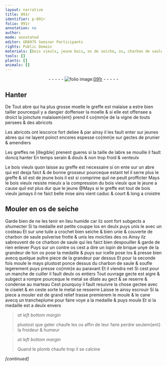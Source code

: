 ```yaml
---
layout: narrative
title: 091r
identifier: p-091r
folio: 091r
annotation: no
author:
mode: annotated
editor: GR8975 Seminar Participants
rights: Public Domain
materials: [bois vieulx, jeune bois, os de seiche, os, charbon de saule, contre os, brique, metal, plomb]
tools: []
plants: []
animals: []
---
```


<div class="folio" align="center">- - - - - <a href="http://gallica.bnf.fr/ark:/12148/btv1b10500001g/f187.image" target="_blank"><img src="https://cu-mkp.github.io/2017-workshop-edition/assets/photo-icon.png" alt="folio image: " style="display:inline-block; margin-bottom:-3px;"/>091r</a> - - - - - </div>    

## Hanter

 
De Tout abre qui ha plus grosse moelle le greffe est malaise a estre bien tailler pourcequil y a dangier doffenser la moelle & si elle est offensee a droict la joincture malaisem{ent} prend il co{mm}e de la vigne de touts persees & des abricots
 
Les abricots ont lescorce fort deliee & par ainsy il les fault enter sur jeunes abres qui ne layent poinct encores espesse co{mm}e sur gectes de prunier & amendiers
 
Les greffes ne [illegible] prenent gueres si la taille de labre se mouille il fault doncq hanter En temps serain & doulx & non trop froid & venteulx
 
Le <span class="m">bois vieulx</span> quon laisse au greffe est necessaire si on ente sur un abre qui est desja faict & de bonne grosseur pourceque estant tel il serre plus le greffe & sil est de <span class="m">jeune bois</span> il est si comprime quil ne peult profficter Mays le <span class="m">bois vieulx</span> resiste mieulx a la compression du <span class="m">bois vieulx</span> que le jeune a cause quil est plus dur que le jeune @Mays si le greffe est tout de <span class="m">bois vieulx</span> jamays il ne faict belle mise ains vient caduc & court & long a croistre
   

## Mouler en <span class="m">os de seiche</span>

 
Garde bien de ne les tenir en lieu humide car ilz sont fort subgects a shumecter Si ta medaille est petite couppe l<span class="m">os</span> en deulx puys unis le avec un costeau Et sur une tuile a crochet bien seiche & bien unie & couverte de <span class="m">charbon de saule</span> pulverise frotte & unis les moicties des <span class="m">os</span> Ainsy ilz sabreuvent de ce <span class="m">charbon de saule</span> qui les faict bien despouiller & garde de rien enlever Puys sur un <span class="m">contre os</span> cest a dire un lopin de <span class="m">brique</span> unye de la grandeur de ton <span class="m">os</span> pose ta medaille & puys sur icelle pose l<span class="m">os</span> & presse bien avecq quelque aultre piece de la grandeur par dessus Et pour la seconde fois moule le mays plustost ponce dessus du <span class="m">charbon de saule</span> & soufle legerement puys presse co{mm}e au paravant Et il viendra net Si cest pour un manche de cuiller il fault deulx <span class="m">os</span> entiers Tout ouvrage gecte est aigre & subgect a rompre pourceque le <span class="m">metal</span> se dilate au gect & se reserre & condense au marteau Cest pourquoy il fault resuivre la chose gectee avec le ciselet & en ceste sorte le <span class="m">metal</span> se resserre Laisse le ainsy escrouir Si la piece a mouler est de grand relief trasse premierem le moule & le cane avecq un trancheplume pour faire voye a la medaille & puys moule Et si la medaille est a deulx envers
 
> *at left bottom margin*
> 
>  plustost que geter chaufe les <span class="m">os</span> affin de leur faire perdre seulem{ent} la froideur & humeur
 
> *at left bottom margin*
> 
>  Quand le <span class="m">plomb</span> chaufe trop il se calcine
 
*[continued]*
 